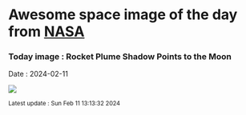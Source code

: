 
# Awesome space image of the day from [NASA](https://api.nasa.gov/)

### Today image : Rocket Plume Shadow Points to the Moon
Date : 2024-02-11

![](https://apod.nasa.gov/apod/image/2402/sts98plume_nasa_960.jpg)

<small>Latest update : Sun Feb 11 13:13:32 2024</small>
        